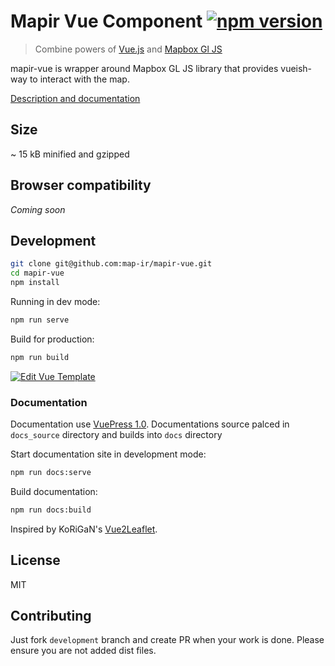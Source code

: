 # Mapir Vue Component [![npm version](https://badge.fury.io/js/mapir-vue.svg)](https://badge.fury.io/js/mapir-vue)

> Combine powers of [Vue.js](https://vuejs.org/) and [Mapbox Gl JS](https://mapbox.com/mapbox-gl-js)

mapir-vue is wrapper around Mapbox GL JS library that provides vueish-way to interact with the map.

[Description and documentation](https://map-ir.github.io/mapir-vue/)

## Size

~ 15 kB minified and gzipped

## Browser compatibility

_Coming soon_

## Development

```sh
git clone git@github.com:map-ir/mapir-vue.git
cd mapir-vue
npm install
```

Running in dev mode:

```sh
npm run serve
```

Build for production:

```sh
npm run build
```

[![Edit Vue Template](https://codesandbox.io/static/img/play-codesandbox.svg)](https://codesandbox.io/s/vue-template-xo2c9?fontsize=14)

### Documentation

Documentation use [VuePress 1.0](https://vuepress.vuejs.org).
Documentations source palced in `docs_source` directory and builds into `docs` directory

Start documentation site in development mode:

```sh
npm run docs:serve
```

Build documentation:

```sh
npm run docs:build
```

Inspired by KoRiGaN's [Vue2Leaflet](https://github.com/KoRiGaN/Vue2Leaflet).

## License

MIT

## Contributing

Just fork `development` branch and create PR when your work is done. Please ensure you are not added dist files.

